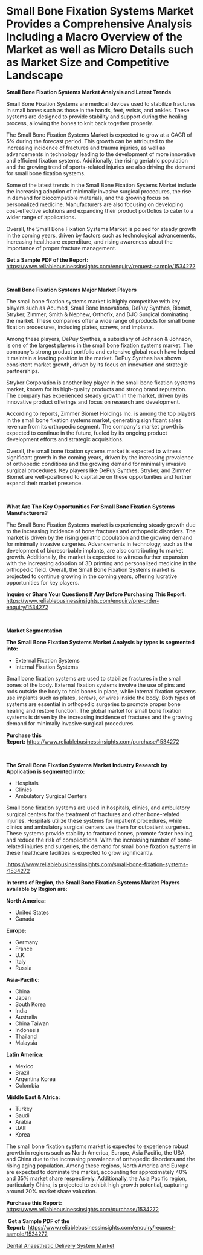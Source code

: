 <p><h1>Small Bone Fixation Systems Market Provides a Comprehensive Analysis Including a Macro Overview of the Market as well as Micro Details such as Market Size and Competitive Landscape</h1></p><p><strong>Small Bone Fixation Systems Market Analysis and Latest Trends</strong></p>
<p><p>Small Bone Fixation Systems are medical devices used to stabilize fractures in small bones such as those in the hands, feet, wrists, and ankles. These systems are designed to provide stability and support during the healing process, allowing the bones to knit back together properly.</p><p>The Small Bone Fixation Systems Market is expected to grow at a CAGR of 5% during the forecast period. This growth can be attributed to the increasing incidence of fractures and trauma injuries, as well as advancements in technology leading to the development of more innovative and efficient fixation systems. Additionally, the rising geriatric population and the growing trend of sports-related injuries are also driving the demand for small bone fixation systems.</p><p>Some of the latest trends in the Small Bone Fixation Systems Market include the increasing adoption of minimally invasive surgical procedures, the rise in demand for biocompatible materials, and the growing focus on personalized medicine. Manufacturers are also focusing on developing cost-effective solutions and expanding their product portfolios to cater to a wider range of applications.</p><p>Overall, the Small Bone Fixation Systems Market is poised for steady growth in the coming years, driven by factors such as technological advancements, increasing healthcare expenditure, and rising awareness about the importance of proper fracture management.</p></p>
<p><strong>Get a Sample PDF of the Report:&nbsp;</strong> <a href="https://www.reliablebusinessinsights.com/enquiry/request-sample/1534272">https://www.reliablebusinessinsights.com/enquiry/request-sample/1534272</a></p>
<p>&nbsp;</p>
<p><strong>Small Bone Fixation Systems Major Market Players</strong></p>
<p><p>The small bone fixation systems market is highly competitive with key players such as Acumed, Small Bone Innovations, DePuy Synthes, Biomet, Stryker, Zimmer, Smith & Nephew, Orthofix, and DJO Surgical dominating the market. These companies offer a wide range of products for small bone fixation procedures, including plates, screws, and implants.</p><p>Among these players, DePuy Synthes, a subsidiary of Johnson & Johnson, is one of the largest players in the small bone fixation systems market. The company's strong product portfolio and extensive global reach have helped it maintain a leading position in the market. DePuy Synthes has shown consistent market growth, driven by its focus on innovation and strategic partnerships.</p><p>Stryker Corporation is another key player in the small bone fixation systems market, known for its high-quality products and strong brand reputation. The company has experienced steady growth in the market, driven by its innovative product offerings and focus on research and development.</p><p>According to reports, Zimmer Biomet Holdings Inc. is among the top players in the small bone fixation systems market, generating significant sales revenue from its orthopedic segment. The company's market growth is expected to continue in the future, fueled by its ongoing product development efforts and strategic acquisitions.</p><p>Overall, the small bone fixation systems market is expected to witness significant growth in the coming years, driven by the increasing prevalence of orthopedic conditions and the growing demand for minimally invasive surgical procedures. Key players like DePuy Synthes, Stryker, and Zimmer Biomet are well-positioned to capitalize on these opportunities and further expand their market presence.</p></p>
<p>&nbsp;</p>
<p><strong>What Are The Key Opportunities For Small Bone Fixation Systems Manufacturers?</strong></p>
<p><p>The Small Bone Fixation Systems market is experiencing steady growth due to the increasing incidence of bone fractures and orthopedic disorders. The market is driven by the rising geriatric population and the growing demand for minimally invasive surgeries. Advancements in technology, such as the development of bioresorbable implants, are also contributing to market growth. Additionally, the market is expected to witness further expansion with the increasing adoption of 3D printing and personalized medicine in the orthopedic field. Overall, the Small Bone Fixation Systems market is projected to continue growing in the coming years, offering lucrative opportunities for key players.</p></p>
<p><strong>Inquire or Share Your Questions If Any Before Purchasing This Report:</strong> <a href="https://www.reliablebusinessinsights.com/enquiry/pre-order-enquiry/1534272">https://www.reliablebusinessinsights.com/enquiry/pre-order-enquiry/1534272</a></p>
<p>&nbsp;</p>
<p><strong>Market Segmentation</strong></p>
<p><strong>The Small Bone Fixation Systems Market Analysis by types is segmented into:</strong></p>
<p><ul><li>External Fixation Systems</li><li>Internal Fixation Systems</li></ul></p>
<p><p>Small bone fixation systems are used to stabilize fractures in the small bones of the body. External fixation systems involve the use of pins and rods outside the body to hold bones in place, while internal fixation systems use implants such as plates, screws, or wires inside the body. Both types of systems are essential in orthopedic surgeries to promote proper bone healing and restore function. The global market for small bone fixation systems is driven by the increasing incidence of fractures and the growing demand for minimally invasive surgical procedures.</p></p>
<p><strong>Purchase this Report:&nbsp;</strong><a href="https://www.reliablebusinessinsights.com/purchase/1534272">https://www.reliablebusinessinsights.com/purchase/1534272</a></p>
<p>&nbsp;</p>
<p><strong>The Small Bone Fixation Systems Market Industry Research by Application is segmented into:</strong></p>
<p><ul><li>Hospitals</li><li>Clinics</li><li>Ambulatory Surgical Centers</li></ul></p>
<p><p>Small bone fixation systems are used in hospitals, clinics, and ambulatory surgical centers for the treatment of fractures and other bone-related injuries. Hospitals utilize these systems for inpatient procedures, while clinics and ambulatory surgical centers use them for outpatient surgeries. These systems provide stability to fractured bones, promote faster healing, and reduce the risk of complications. With the increasing number of bone-related injuries and surgeries, the demand for small bone fixation systems in these healthcare facilities is expected to grow significantly.</p></p>
<p><a href="https://www.reliablebusinessinsights.com/small-bone-fixation-systems-r1534272">&nbsp;https://www.reliablebusinessinsights.com/small-bone-fixation-systems-r1534272</a></p>
<p><strong>In terms of Region, the Small Bone Fixation Systems Market Players available by Region are:</strong></p>
<p>
    <p> <strong> North America: </strong>
        <ul>
            <li>United States</li>
            <li>Canada</li>
        </ul>
        </p> 
    <p> <strong> Europe: </strong>
        <ul>
            <li>Germany</li>
            <li>France</li>
            <li>U.K.</li>
            <li>Italy</li>
            <li>Russia</li>
        </ul>
        </p> 
    <p> <strong> Asia-Pacific: </strong>
        <ul>
            <li>China</li>
            <li>Japan</li>
            <li>South Korea</li>
            <li>India</li>
            <li>Australia</li>
            <li>China Taiwan</li>
            <li>Indonesia</li>
            <li>Thailand</li>
            <li>Malaysia</li>
        </ul>
        </p> 
    <p> <strong> Latin America: </strong>
        <ul>
            <li>Mexico</li>
            <li>Brazil</li>
            <li>Argentina Korea</li>
            <li>Colombia</li>
        </ul>
        </p> 
    <p> <strong> Middle East & Africa: </strong>
        <ul>
            <li>Turkey</li>
            <li>Saudi</li>
            <li>Arabia</li>
            <li>UAE</li>
            <li>Korea</li>
        </ul>
    </p>
    </p>
<p><p>The small bone fixation systems market is expected to experience robust growth in regions such as North America, Europe, Asia Pacific, the USA, and China due to the increasing prevalence of orthopedic disorders and the rising aging population. Among these regions, North America and Europe are expected to dominate the market, accounting for approximately 40% and 35% market share respectively. Additionally, the Asia Pacific region, particularly China, is projected to exhibit high growth potential, capturing around 20% market share valuation.</p></p>
<p><strong>Purchase this Report: </strong><a href="https://www.reliablebusinessinsights.com/purchase/1534272">https://www.reliablebusinessinsights.com/purchase/1534272</a></p>
<p>&nbsp;<strong>Get a Sample PDF of the Report:&nbsp;&nbsp;</strong><a href="https://www.reliablebusinessinsights.com/enquiry/request-sample/1534272">https://www.reliablebusinessinsights.com/enquiry/request-sample/1534272</a></p>
<p><strong></strong></p>
<p><p><a href="https://view.publitas.com/reportprime-1/dental-anaesthetic-delivery-system-market-overview-global-market-trends-and-future-prospects-from-2024-to-2031/">Dental Anaesthetic Delivery System Market</a></p></p>
